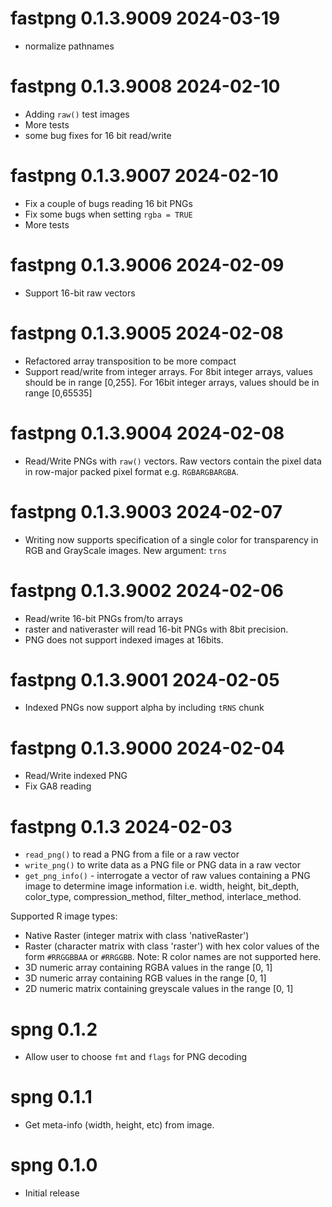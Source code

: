 
# fastpng 0.1.3.9009 2024-03-19

* normalize pathnames

# fastpng 0.1.3.9008 2024-02-10

* Adding `raw()` test images
* More tests
* some bug fixes for 16 bit read/write

# fastpng 0.1.3.9007 2024-02-10

* Fix a couple of bugs reading 16 bit PNGs
* Fix some bugs when setting `rgba = TRUE`
* More tests 

# fastpng 0.1.3.9006 2024-02-09

* Support 16-bit raw vectors 

# fastpng 0.1.3.9005 2024-02-08

* Refactored array transposition to be more compact
* Support read/write from integer arrays.  For 8bit integer arrays, values should be
  in range [0,255].  For 16bit integer arrays, values should be in 
  range [0,65535]

# fastpng 0.1.3.9004 2024-02-08

* Read/Write PNGs with `raw()` vectors.  Raw vectors contain the pixel data in 
  row-major packed pixel format e.g. `RGBARGBARGBA`.

# fastpng 0.1.3.9003 2024-02-07

* Writing now supports specification of a single color for transparency 
 in RGB and GrayScale images.  New argument: `trns` 

# fastpng 0.1.3.9002 2024-02-06

* Read/write 16-bit PNGs from/to arrays
* raster and nativeraster will read 16-bit PNGs with 8bit precision.
* PNG does not support indexed images at 16bits.

# fastpng 0.1.3.9001 2024-02-05

* Indexed PNGs now support alpha by including `tRNS` chunk

# fastpng 0.1.3.9000 2024-02-04

* Read/Write indexed PNG
* Fix GA8 reading

# fastpng 0.1.3  2024-02-03

* `read_png()` to read a PNG from a file or a raw vector
* `write_png()` to write data as a PNG file or PNG data in a raw vector
* `get_png_info()` - interrogate a vector of raw values containing a PNG image
  to determine image information i.e. width, height, bit_depth, color_type, 
  compression_method, filter_method, interlace_method.
  
Supported R image types:

* Native Raster (integer matrix with class 'nativeRaster')
* Raster (character matrix with class 'raster') with hex color values of the 
  form `#RRGGBBAA` or `#RRGGBB`.  Note: R color names are not supported here.
* 3D numeric array containing RGBA values in the range [0, 1]
* 3D numeric array containing RGB values in the range [0, 1]
* 2D numeric matrix containing greyscale values in the range [0, 1] 

# spng 0.1.2

* Allow user to choose `fmt` and `flags` for PNG decoding


# spng 0.1.1

* Get meta-info (width, height, etc) from image.


# spng 0.1.0

* Initial release
